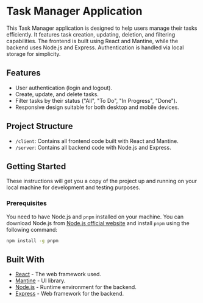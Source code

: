 # Task Manager Application

This Task Manager application is designed to help users manage their tasks efficiently. It features task creation, updating, deletion, and filtering capabilities. The frontend is built using React and Mantine, while the backend uses Node.js and Express. Authentication is handled via local storage for simplicity.

## Features

- User authentication (login and logout).
- Create, update, and delete tasks.
- Filter tasks by their status ("All", "To Do", "In Progress", "Done").
- Responsive design suitable for both desktop and mobile devices.

## Project Structure

- `/client`: Contains all frontend code built with React and Mantine.
- `/server`: Contains all backend code with Node.js and Express.

## Getting Started

These instructions will get you a copy of the project up and running on your local machine for development and testing purposes.

### Prerequisites

You need to have Node.js and `pnpm` installed on your machine. You can download Node.js from [Node.js official website](https://nodejs.org/) and install `pnpm` using the following command:

```bash
npm install -g pnpm
```


## Built With

- [React](https://reactjs.org/) - The web framework used.
- [Mantine](https://mantine.dev/) - UI library.
- [Node.js](https://nodejs.org/) - Runtime environment for the backend.
- [Express](http://expressjs.com/) - Web framework for the backend.
